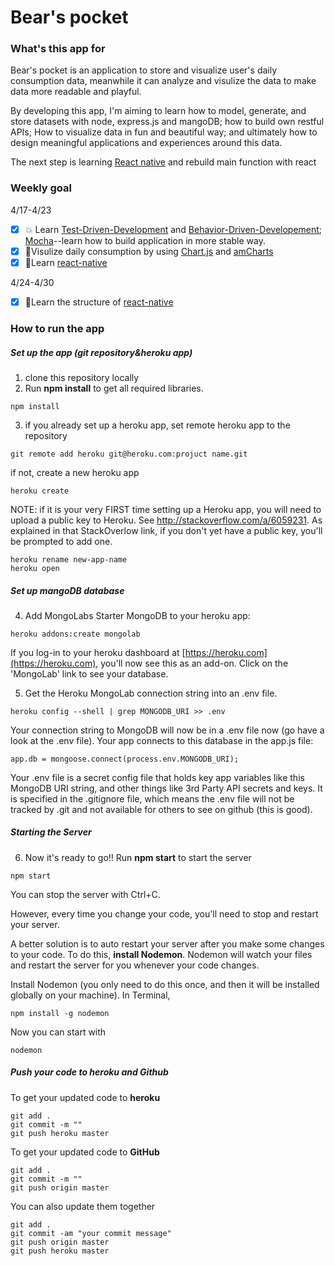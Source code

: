 # Bear's pocket
### What's this app for
Bear's pocket is an application to store and visualize user's daily consumption data, meanwhile it can analyze and visulize the data to make data more readable and playful. 

By developing this app, I'm aiming to learn how to model, generate, and store datasets with node, express.js and mangoDB; how to build own restful APIs; How to visualize data in fun and beautiful way; and ultimately how to design meaningful applications and experiences around this data.

The next step is learning [React native](https://facebook.github.io/react-native/) and rebuild main function with react 

### Weekly goal
4/17-4/23
* [x] :boom: Learn [Test-Driven-Development](https://developers.redhat.com/blog/2016/03/15/test-driven-development-for-building-apis-in-node-js-and-express/) and [Behavior-Driven-Developement](https://semaphoreci.com/community/tutorials/getting-started-with-node-js-and-mocha); [Mocha](https://mochajs.org/)--learn how to build application in more stable way.
* [x] :honeybee:Visulize daily consumption by using [Chart.js](http://www.chartjs.org/) and [amCharts](https://www.amcharts.com/javascript-charts/)
* [x] :blue_book:Learn [react-native](https://github.com/manxueitp/react-native-learn)

4/24-4/30
* [x] :blue_book:Learn the structure of [react-native](https://github.com/manxueitp/react-native-learn)


### How to run the app
##### Set up the app (git repository&heroku app)
1. clone this repository locally
2. Run **npm install** to get all required libraries.
```
npm install
```

3. if you already set up a heroku app, set remote heroku app to the repository
```
git remote add heroku git@heroku.com:projuct name.git
```
if not, create a new heroku app
```
heroku create
```
NOTE: if it is your very FIRST time setting up a Heroku app, you will need to upload a public key to Heroku. See http://stackoverflow.com/a/6059231. As explained in that StackOverlow link, if you don't yet have a public key, you'll be prompted to add one.
```
heroku rename new-app-name
heroku open
```

##### Set up mangoDB database
4. Add MongoLabs Starter MongoDB to your heroku app:
```
heroku addons:create mongolab
```
If you log-in to your heroku dashboard at [https://heroku.com](https://heroku.com), you'll now see this as an add-on. Click on the 'MongoLab' link to see your database.

5. Get the Heroku MongoLab connection string into an .env file.
```
heroku config --shell | grep MONGODB_URI >> .env
```
Your connection string to MongoDB will now be in a .env file now (go have a look at the .env file). Your app connects to this database in the app.js file:
```
app.db = mongoose.connect(process.env.MONGODB_URI);
```

Your .env file is a secret config file that holds key app variables like this MongoDB URI string, and other things like 3rd Party API secrets and keys. It is specified in the .gitignore file, which means the .env file will not be tracked by .git and not available for others to see on github (this is good).

##### Starting the Server
6. Now it's ready to go!! Run **npm start** to start the server
```
npm start
```
You can stop the server with Ctrl+C.

However, every time you change your code, you'll need to stop and restart your server.

A better solution is to auto restart your server after you make some changes to your code. To do this, **install Nodemon**. Nodemon will watch your files and restart the server for you whenever your code changes.

Install Nodemon (you only need to do this once, and then it will be installed globally on your machine). In Terminal,
```
npm install -g nodemon
```

Now you can start with
```
nodemon
```

##### Push your code to heroku and Github
To get your updated code to **heroku**
```
git add .
git commit -m ""
git push heroku master
```

To get your updated code to **GitHub**
```
git add .
git commit -m ""
git push origin master
```

You can also update them together
```
git add .
git commit -am "your commit message"
git push origin master
git push heroku master

```

